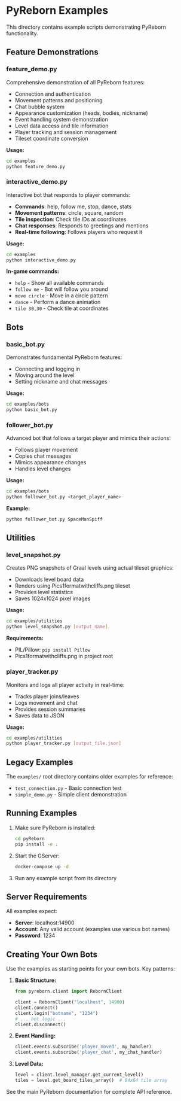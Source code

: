 # PyReborn Examples

This directory contains example scripts demonstrating PyReborn functionality.

## Feature Demonstrations

### feature_demo.py
Comprehensive demonstration of all PyReborn features:
- Connection and authentication
- Movement patterns and positioning
- Chat bubble system
- Appearance customization (heads, bodies, nickname)
- Event handling system demonstration
- Level data access and tile information
- Player tracking and session management
- Tileset coordinate conversion

**Usage:**
```bash
cd examples
python feature_demo.py
```

### interactive_demo.py
Interactive bot that responds to player commands:
- **Commands**: help, follow me, stop, dance, stats
- **Movement patterns**: circle, square, random
- **Tile inspection**: Check tile IDs at coordinates
- **Chat responses**: Responds to greetings and mentions
- **Real-time following**: Follows players who request it

**Usage:**
```bash
cd examples
python interactive_demo.py
```

**In-game commands:**
- `help` - Show all available commands
- `follow me` - Bot will follow you around
- `move circle` - Move in a circle pattern
- `dance` - Perform a dance animation
- `tile 30,30` - Check tile at coordinates

## Bots

### basic_bot.py
Demonstrates fundamental PyReborn features:
- Connecting and logging in
- Moving around the level
- Setting nickname and chat messages

**Usage:**
```bash
cd examples/bots
python basic_bot.py
```

### follower_bot.py
Advanced bot that follows a target player and mimics their actions:
- Follows player movement
- Copies chat messages
- Mimics appearance changes
- Handles level changes

**Usage:**
```bash
cd examples/bots
python follower_bot.py <target_player_name>
```

**Example:**
```bash
python follower_bot.py SpaceManSpiff
```

## Utilities

### level_snapshot.py
Creates PNG snapshots of Graal levels using actual tileset graphics:
- Downloads level board data
- Renders using Pics1formatwithcliffs.png tileset
- Provides level statistics
- Saves 1024x1024 pixel images

**Usage:**
```bash
cd examples/utilities
python level_snapshot.py [output_name]
```

**Requirements:**
- PIL/Pillow: `pip install Pillow`
- Pics1formatwithcliffs.png in project root

### player_tracker.py
Monitors and logs all player activity in real-time:
- Tracks player joins/leaves
- Logs movement and chat
- Provides session summaries
- Saves data to JSON

**Usage:**
```bash
cd examples/utilities
python player_tracker.py [output_file.json]
```

## Legacy Examples

The `examples/` root directory contains older examples for reference:
- `test_connection.py` - Basic connection test
- `simple_demo.py` - Simple client demonstration

## Running Examples

1. Make sure PyReborn is installed:
   ```bash
   cd pyReborn
   pip install -e .
   ```

2. Start the GServer:
   ```bash
   docker-compose up -d
   ```

3. Run any example script from its directory

## Server Requirements

All examples expect:
- **Server**: localhost:14900
- **Account**: Any valid account (examples use various bot names)
- **Password**: 1234

## Creating Your Own Bots

Use the examples as starting points for your own bots. Key patterns:

1. **Basic Structure:**
   ```python
   from pyreborn.client import RebornClient
   
   client = RebornClient("localhost", 14900)
   client.connect()
   client.login("botname", "1234")
   # ... bot logic ...
   client.disconnect()
   ```

2. **Event Handling:**
   ```python
   client.events.subscribe('player_moved', my_handler)
   client.events.subscribe('player_chat', my_chat_handler)
   ```

3. **Level Data:**
   ```python
   level = client.level_manager.get_current_level()
   tiles = level.get_board_tiles_array()  # 64x64 tile array
   ```

See the main PyReborn documentation for complete API reference.